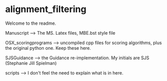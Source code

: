 alignment_filtering
===================

Welcome to the readme.

Manuscript --> The MS. Latex files, MBE.bst style file

OSX_scoringprograms --> uncompiled cpp files for scoring algorithms, plus the original python one. Keep these here.

SJSGuidance --> the Guidance re-implementation. My initials are SJS (Stephanie Jill Spielman)

scripts --> I don't feel the need to explain what is in here.